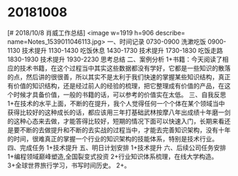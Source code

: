 # 20181008

[# 2018/10/8 肖威工作总结]
<image w=1919 h=906 describe= name=Notes_1539011046113.jpg>
一、时间记录
0730-0900 洗漱吃饭
0900-1130 技术提升
1130-1430 吃饭休息
1430-1730 技术提升
1730-1830 吃饭走路
1830-1930 技术提升
1930-2230 思考总结
二、案例分析
1+书籍：今天阅读了相应的技术书籍，在这个过程当中其实这些数据都没有学好，它都是一些知识的散落的点，然后讲的很很善，所以其实不是太利于我们快速的掌握某些知识结构，真正有价值的知识结构，还是经过前人的经验的梳理，把它整理成有价值的产品，在这个时候才具备价值，一般的书籍的话，可以参考的价值实在太低。
三、自我反思
1+在技术的水平上面，不断的在提升，我个人觉得任何一个个体在某个领域当中获得比较好的这种成长的话，都应该用三年打基础武林按摩八年出成绩十年磨一剑的这种心态来去做，才能答得比较好，短期的情况下面可以快速入门，长期来看还是要不断的去做提升和不断的去实战的过程当中，才能去完善知识架构，没有十年的时间，很难真正的掌握一个行业的知识架构的技能体系，特别是技术行业。
四、完成任务
1+技术提升
五、明日计划安排
1+技术提升
六、后续公司任务安排
1+编程领域巅峰塑造,全国裂变式投资
2+行业知识体系梳理，在线大学构造。
3+全球世界旅行学习，书写时间历史。
2+。
